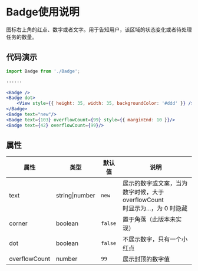 # Badge使用说明
图标右上角的红点、数字或者文字。用于告知用户，该区域的状态变化或者待处理任务的数量。

## 代码演示
```jsx
import Badge from './Badge';

······

<Badge />
<Badge dot>
    <View style={{ height: 35, width: 35, backgroundColor: '#ddd' }} />
</Badge>
<Badge text="new"/>
<Badge text={103} overflowCount={99} style={{ marginEnd: 10 }}/>
<Badge text={42} overflowCount={99}/>
```

## 属性
属性 | 类型 | 默认值 | 说明
----|-----|------|------
text | string\|number | `new` | 展示的数字或文案，当为数字时候，大于 overflowCount <br/> 时显示为...，为 0 时隐藏
corner | boolean | `false` | 置于角落（此版本未实现）
dot | boolean | `false` | 不展示数字，只有一个小红点
overflowCount | number | `99` | 展示封顶的数字值